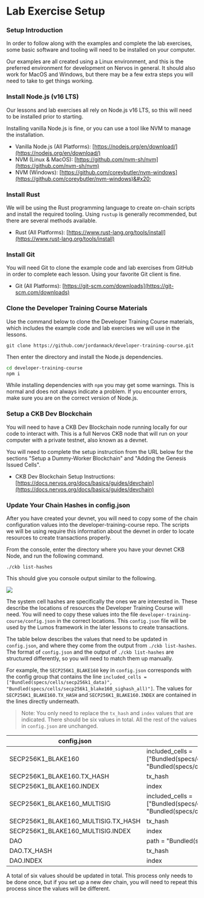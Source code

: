 # Lab Exercise Setup

### Setup Introduction

In order to follow along with the examples and complete the lab exercises, some basic software and tooling will need to be installed on your computer.

Our examples are all created using a Linux environment, and this is the preferred environment for development on Nervos in general. It should also work for MacOS and Windows, but there may be a few extra steps you will need to take to get things working.

### Install Node.js (v16 LTS)

Our lessons and lab exercises all rely on Node.js v16 LTS, so this will need to be installed prior to starting.

Installing vanilla Node.js is fine, or you can use a tool like NVM to manage the installation.

* Vanilla Node.js (All Platforms): [https://nodejs.org/en/download/](https://nodejs.org/en/download/)
* NVM (Linux & MacOS): [https://github.com/nvm-sh/nvm](https://github.com/nvm-sh/nvm)
* NVM (Windows): [https://github.com/coreybutler/nvm-windows](https://github.com/coreybutler/nvm-windows)&#x20;

### Install Rust

We will be using the Rust programming language to create on-chain scripts and install the required tooling. Using `rustup` is generally recommended, but there are several methods available.

* Rust (All Platforms): [https://www.rust-lang.org/tools/install](https://www.rust-lang.org/tools/install)

### Install Git

You will need Git to clone the example code and lab exercises from GitHub in order to complete each lesson. Using your favorite Git client is fine.

* Git (All Platforms): [https://git-scm.com/downloads](https://git-scm.com/downloads)

### Clone the Developer Training Course Materials

Use the command below to clone the Developer Training Course materials, which includes the example code and lab exercises we will use in the lessons.

```
git clone https://github.com/jordanmack/developer-training-course.git
```

Then enter the directory and install the Node.js dependencies.

```bash
cd developer-training-course
npm i
```

While installing dependencies with `npm` you may get some warnings. This is normal and does not always indicate a problem. If you encounter errors, make sure you are on the correct version of Node.js.

### Setup a CKB Dev Blockchain

You will need to have a CKB Dev Blockchain node running locally for our code to interact with. This is a full Nervos CKB node that will run on your computer with a private testnet, also known as a devnet.

You will need to complete the setup instruction from the URL below for the sections "Setup a Dummy-Worker Blockchain" and "Adding the Genesis Issued Cells".

* CKB Dev Blockchain Setup Instructions: [https://docs.nervos.org/docs/basics/guides/devchain](https://docs.nervos.org/docs/basics/guides/devchain)

### Update Your Chain Hashes in config.json

After you have created your devnet, you will need to copy some of the chain configuration values into the developer-training-course repo. The scripts we will be using require this information about the devnet in order to locate resources to create transactions properly.

From the console, enter the directory where you have your devnet CKB Node, and run the following command.

```
./ckb list-hashes
```

This should give you console output similar to the following.

![](.gitbook/assets/ckb-list-hashes.png)

The system cell hashes are specifically the ones we are interested in. These describe the locations of resources the Developer Training Course will need. You will need to copy these values into the file `developer-training-course/config.json` in the correct locations. This `config.json` file will be used by the Lumos framework in the later lessons to create transactions.

The table below describes the values that need to be updated in `config.json`, and where they come from the output from `./ckb list-hashes`. The format of `config.json` and the output of `./ckb list-hashes` are structured differently, so you will need to match them up manually.

For example, the `SECP256K1_BLAKE160` key in `config.json` corresponds with the config group that contains the line `included_cells = ["Bundled(specs/cells/secp256k1_data)", "Bundled(specs/cells/secp256k1_blake160_sighash_all)"]`. The values for `SECP256K1_BLAKE160.TX_HASH` and `SECP256K1_BLAKE160.INDEX` are contained in the lines directly underneath.

> Note: You only need to replace the `tx_hash` and `index` values that are indicated. There should be six values in total. All the rest of the values in `config.json` are unchanged.

| config.json                            | ckb list-hashes                                                                                                        |
| -------------------------------------- | ---------------------------------------------------------------------------------------------------------------------- |
| SECP256K1\_BLAKE160                    | included\_cells = \["Bundled(specs/cells/secp256k1\_data)", "Bundled(specs/cells/secp256k1\_blake160\_sighash\_all)"]  |
| SECP256K1\_BLAKE160.TX\_HASH           | tx\_hash                                                                                                               |
| SECP256K1\_BLAKE160.INDEX              | index                                                                                                                  |
| SECP256K1\_BLAKE160\_MULTISIG          | included\_cells = \["Bundled(specs/cells/secp256k1\_data)", "Bundled(specs/cells/secp256k1\_blake160\_multisig\_all)"] |
| SECP256K1\_BLAKE160\_MULTISIG.TX\_HASH | tx\_hash                                                                                                               |
| SECP256K1\_BLAKE160\_MULTISIG.INDEX    | index                                                                                                                  |
| DAO                                    | path = "Bundled(specs/cells/dao)"                                                                                      |
| DAO.TX\_HASH                           | tx\_hash                                                                                                               |
| DAO.INDEX                              | index                                                                                                                  |

A total of six values should be updated in total. This process only needs to be done once, but if you set up a new dev chain, you will need to repeat this process since the values will be different.
